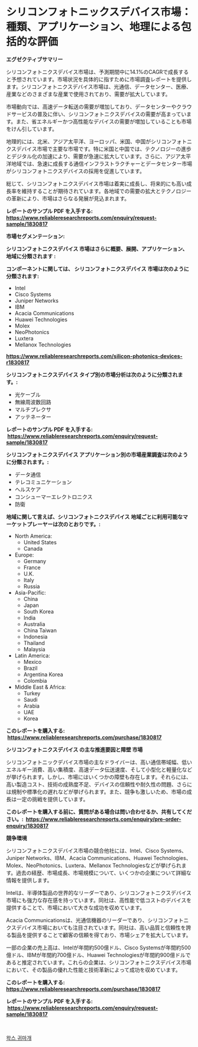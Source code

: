 <p><h1>シリコンフォトニックスデバイス市場：種類、アプリケーション、地理による包括的な評価</h1></p><p><strong>エグゼクティブサマリー</strong></p>
<p><p>シリコンフォトニクスデバイス市場は、予測期間中に14.1%のCAGRで成長すると予想されています。市場状況を具体的に指すために市場調査レポートを提供します。シリコンフォトニクスデバイス市場は、光通信、データセンター、医療、産業などのさまざまな産業で使用されており、需要が拡大しています。</p><p>市場動向では、高速データ転送の需要が増加しており、データセンターやクラウドサービスの普及に伴い、シリコンフォトニクスデバイスの需要が高まっています。また、省エネルギーかつ高性能なデバイスの需要が増加していることも市場をけん引しています。</p><p>地理的には、北米、アジア太平洋、ヨーロッパ、米国、中国がシリコンフォトニクスデバイス市場で主要な市場です。特に米国と中国では、テクノロジーの進歩とデジタル化の加速により、需要が急速に拡大しています。さらに、アジア太平洋地域では、急速に成長する通信インフラストラクチャーとデータセンター市場がシリコンフォトニクスデバイスの採用を促進しています。</p><p>総じて、シリコンフォトニクスデバイス市場は着実に成長し、将来的にも高い成長率を維持することが期待されています。各地域での需要の拡大とテクノロジーの革新により、市場はさらなる発展が見込まれます。</p></p>
<p><strong>レポートのサンプル PDF を入手する: <a href="https://www.reliableresearchreports.com/enquiry/request-sample/1830817">https://www.reliableresearchreports.com/enquiry/request-sample/1830817</a></strong></p>
<p><strong>市場セグメンテーション:</strong></p>
<p><strong> シリコンフォトニクスデバイス 市場はさらに概要、展開、アプリケーション、地域に分類されます :</strong></p>
<p><strong>コンポーネントに関しては、 シリコンフォトニクスデバイス 市場は次のように分類されます: &nbsp;</strong></p>
<p><ul><li>Intel</li><li>Cisco Systems</li><li>Juniper Networks</li><li>IBM</li><li>Acacia Communications</li><li>Huawei Technologies</li><li>Molex</li><li>NeoPhotonics</li><li>Luxtera</li><li>Mellanox Technologies</li></ul></p>
<p><strong><a href="https://www.reliableresearchreports.com/silicon-photonics-devices-r1830817">https://www.reliableresearchreports.com/silicon-photonics-devices-r1830817</a></strong></p>
<p><strong> シリコンフォトニクスデバイス タイプ別の市場分析は次のように分類されます。:</strong></p>
<p><ul><li>光ケーブル</li><li>無線周波数回路</li><li>マルチプレクサ</li><li>アッテネーター</li></ul></p>
<p><strong>レポートのサンプル PDF を入手する: &nbsp;<a href="https://www.reliableresearchreports.com/enquiry/request-sample/1830817">https://www.reliableresearchreports.com/enquiry/request-sample/1830817</a></strong></p>
<p><strong> シリコンフォトニクスデバイス アプリケーション別の市場産業調査は次のように分類されます。:</strong></p>
<p><ul><li>データ通信</li><li>テレコミュニケーション</li><li>ヘルスケア</li><li>コンシューマーエレクトロニクス</li><li>防衛</li></ul></p>
<p><strong>地域に関して言えば、シリコンフォトニクスデバイス 地域ごとに利用可能なマーケットプレーヤーは次のとおりです。:</strong></p>
<p><ul>
    <li>
        North America:
        <ul>
            <li>United States</li>
            <li>Canada</li>
        </ul>
    </li>
    <li>
        Europe:
        <ul>
            <li>Germany</li>
            <li>France</li>
            <li>U.K.</li>
            <li>Italy</li>
            <li>Russia</li>
        </ul>
    </li>
    <li>
        Asia-Pacific:
        <ul>
            <li>China</li>
            <li>Japan</li>
            <li>South Korea</li>
            <li>India</li>
            <li>Australia</li>
            <li>China Taiwan</li>
            <li>Indonesia</li>
            <li>Thailand</li>
            <li>Malaysia</li>
        </ul>
    </li>
    <li>
        Latin America:
        <ul>
            <li>Mexico</li>
            <li>Brazil</li>
            <li>Argentina Korea</li>
            <li>Colombia</li>
        </ul>
    </li>
    <li>
        Middle East & Africa:
        <ul>
            <li>Turkey</li>
            <li>Saudi</li>
            <li>Arabia</li>
            <li>UAE</li>
            <li>Korea</li>
        </ul>
    </li>
    </ul></p>
<p><strong>このレポートを購入する: &nbsp;<a href="https://www.reliableresearchreports.com/purchase/1830817">https://www.reliableresearchreports.com/purchase/1830817</a></strong></p>
<p><strong>シリコンフォトニクスデバイス の主な推進要因と障壁 市場</strong></p>
<p><p>シリコンフォトニックデバイス市場の主なドライバーは、高い通信帯域幅、低いエネルギー消費、高い集積度、高速データ伝送速度、そして小型化と軽量化などが挙げられます。しかし、市場にはいくつかの障壁も存在します。それらには、高い製造コスト、技術の成熟度不足、デバイスの信頼性や耐久性の問題、さらには規制や標準化の遅れなどが挙げられます。また、競争も激しいため、市場の成長は一定の挑戦を提供しています。</p></p>
<p><strong>このレポートを購入する前に、質問がある場合は問い合わせるか、共有してください。:&nbsp; <a href="https://www.reliableresearchreports.com/enquiry/pre-order-enquiry/1830817">https://www.reliableresearchreports.com/enquiry/pre-order-enquiry/1830817</a></strong></p>
<p><strong>競争環境</strong></p>
<p><p>シリコンフォトニクスデバイス市場の競合他社には、Intel、Cisco Systems、Juniper Networks、IBM、Acacia Communications、Huawei Technologies、Molex、NeoPhotonics、Luxtera、Mellanox Technologiesなどが挙げられます。過去の経歴、市場成長、市場規模について、いくつかの企業について詳細な情報を提供します。</p><p>Intelは、半導体製品の世界的なリーダーであり、シリコンフォトニクスデバイス市場にも強力な存在感を持っています。同社は、高性能で低コストのデバイスを提供することで、市場において大きな成功を収めています。</p><p>Acacia Communicationsは、光通信機器のリーダーであり、シリコンフォトニクスデバイス市場においても注目されています。同社は、高い品質と信頼性を誇る製品を提供することで顧客の信頼を得ており、市場シェアを拡大しています。</p><p>一部の企業の売上高は、Intelが年間約500億ドル、Cisco Systemsが年間約500億ドル、IBMが年間約700億ドル、Huawei Technologiesが年間約900億ドルであると推定されています。これらの企業は、シリコンフォトニクスデバイス市場において、その製品の優れた性能と技術革新によって成功を収めています。</p></p>
<p><strong>このレポートを購入する: &nbsp; <a href="https://www.reliableresearchreports.com/purchase/1830817">https://www.reliableresearchreports.com/purchase/1830817</a></strong></p>
<p><strong>レポートのサンプル PDF を入手する: &nbsp;<a href="https://www.reliableresearchreports.com/enquiry/request-sample/1830817">https://www.reliableresearchreports.com/enquiry/request-sample/1830817</a></strong><strong></strong></p>
<p>&nbsp;</p>
<p><p><a href="https://medium.com/@honeypie6456/%EC%99%81%EC%8A%A4-%EA%B7%80%EB%A7%88%EA%B0%9C-%EC%8B%9C%EC%9E%A5-%EC%9C%A0%ED%98%95-%EC%9D%91%EC%9A%A9-%EB%B0%8F-%EC%A7%80%EB%A6%AC%EC%97%90-%EB%8C%80%ED%95%9C-%ED%8F%AC%EA%B4%84%EC%A0%81-%ED%8F%89%EA%B0%80-1b5425d60f9b">왁스 귀마개</a></p></p>
